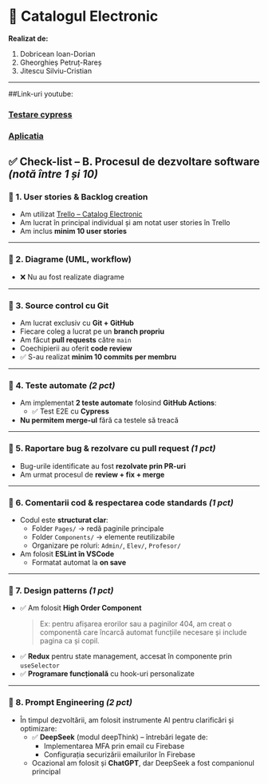 # 📘 Catalogul Electronic

**Realizat de:**

1. Dobricean Ioan-Dorian
2. Gheorghieș Petruț-Rareș
3. Jitescu Silviu-Cristian

---

##Link-uri youtube:

### [Testare cypress](https://www.youtube.com/watch?v=rHhsNEVWoKo)

### [Aplicatia](https://www.youtube.com/watch?v=2jFBgGJkyWk)

## ✅ Check-list – B. Procesul de dezvoltare software _(notă între 1 și 10)_

### 🔹 1. User stories & Backlog creation

- Am utilizat [Trello – Catalog Electronic](https://trello.com/b/grMq9bNH/catalog-electronic)
- Am lucrat în principal individual și am notat user stories în Trello
- Am inclus **minim 10 user stories**

---

### 🔹 2. Diagrame (UML, workflow)

- ❌ Nu au fost realizate diagrame

---

### 🔹 3. Source control cu Git

- Am lucrat exclusiv cu **Git + GitHub**
- Fiecare coleg a lucrat pe un **branch propriu**
- Am făcut **pull requests** către `main`
- Coechipierii au oferit **code review**
- ✅ S-au realizat **minim 10 commits per membru**

---

### 🔹 4. Teste automate _(2 pct)_

- Am implementat **2 teste automate** folosind **GitHub Actions**:
  - ✅ Test E2E cu **Cypress**
- **Nu permitem merge-ul** fără ca testele să treacă

---

### 🔹 5. Raportare bug & rezolvare cu pull request _(1 pct)_

- Bug-urile identificate au fost **rezolvate prin PR-uri**
- Am urmat procesul de **review + fix + merge**

---

### 🔹 6. Comentarii cod & respectarea code standards _(1 pct)_

- Codul este **structurat clar**:
  - Folder `Pages/` → redă paginile principale
  - Folder `Components/` → elemente reutilizabile
  - Organizare pe roluri: `Admin/`, `Elev/`, `Profesor/`
- Am folosit **ESLint în VSCode**
  - Formatat automat la **on save**

---

### 🔹 7. Design patterns _(1 pct)_

- ✅ Am folosit **High Order Component**
  > Ex: pentru afișarea erorilor sau a paginilor 404, am creat o componentă care încarcă automat funcțiile necesare și include pagina ca și copil.
- ✅ **Redux** pentru state management, accesat în componente prin `useSelector`
- ✅ **Programare funcțională** cu hook-uri personalizate

---

### 🔹 8. Prompt Engineering _(2 pct)_

- În timpul dezvoltării, am folosit instrumente AI pentru clarificări și optimizare:
  - ✅ **DeepSeek** (modul deepThink) – întrebări legate de:
    - Implementarea MFA prin email cu Firebase
    - Configurația securizării emailurilor în Firebase
  - Ocazional am folosit și **ChatGPT**, dar DeepSeek a fost companionul principal
